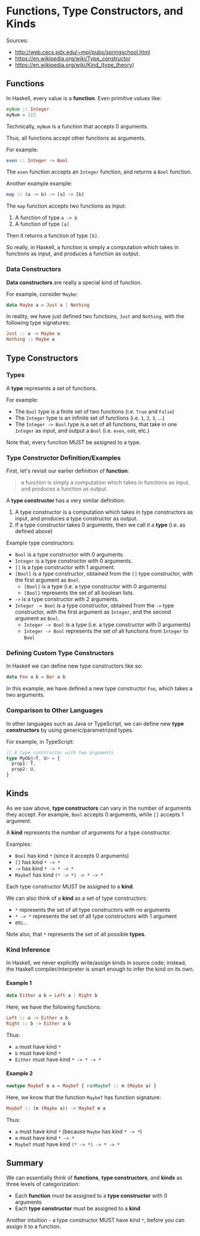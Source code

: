# Functions, Type Constructors, and Kinds

Sources:
- http://web.cecs.pdx.edu/~mpj/pubs/springschool.html
- https://en.wikipedia.org/wiki/Type_constructor
- https://en.wikipedia.org/wiki/Kind_(type_theory)

## Functions
In Haskell, every value is a **function**. Even primitive values like:
```haskell
myNum :: Integer
myNum = 122
```

Technically, `myNum` is a function that accepts 0 arguments.

Thus, all functions accept other functions as arguments.

For example:
```haskell
even :: Integer -> Bool
```
The `even` function accepts an `Integer` function, and returns a `Bool` function.

Another example example:
```haskell
map :: (a -> b) -> [a] -> [b]
```

The `map` function accepts two functions as input:
1. A function of type `a -> b`
2. A function of type `[a]`

Then it returns a function of type `[b]`.

So really, in Haskell, a function is simply a computation which takes in functions as input, and produces a function as output.

### Data Constructors
**Data constructors** are really a special kind of function.

For example, consider `Maybe`:
```haskell
data Maybe a = Just a | Nothing
```

In reality, we have just defined two functions, `Just` and `Nothing`, with the following type signatures:
```haskell
Just :: a -> Maybe a
Nothing :: Maybe a
```

## Type Constructors

### Types
A **type** represents a set of functions.

For example:
- The `Bool` type is a finite set of two functions (i.e. `True` and `False`)
- The `Integer` type is an infinite set of functions (i.e. `1`, `2`, `3`, ...)
- The `Integer -> Bool` type is a set of all functions, that take in one `Integer` as input, and output a `Bool` (i.e. `even`, `odd`, etc.)

Note that, every function MUST be assigned to a type.

### Type Constructor Definition/Examples
First, let's revisit our earlier definition of **function**:

> a function is simply a computation which takes in functions as input, and produces a function as output.

A **type constructor** has a very similar definition:
1. A type constructor is a computation which takes in type constructors as input, and produces a type constructor as output.
2. If a type constructor takes 0 arguments, then we call it a **type** (i.e. as defined above)

Example type constructors:
- `Bool` is a type constructor with 0 arguments.
- `Integer` is a type constructor with 0 arguments.
- `[]` is a type constructor with 1 argument.
- `[Bool]` is a type constructor, obtained from the `[]` type constructor, with the first argument as `Bool`.
  - `[Bool]` is a type (i.e. a type constructor with 0 arguments)
  - `[Bool]` represents the set of all boolean lists.
- `->` is a type constructor with 2 arguments.
- `Integer -> Bool` is a type constructor, obtained from the `->` type constructor, with the first argument as `Integer`, and the second argument as `Bool`.
  - `Integer -> Bool` is a type (i.e. a type constructor with 0 arguments)
  - `Integer -> Bool` represents the set of all functions from `Integer` to `Bool`

### Defining Custom Type Constructors
In Haskell we can define new type constructors like so:
```haskell
data Foo a b = Bar a b
```

In this example, we have defined a new type constructor `Foo`, which takes a two arguments.

### Comparison to Other Languages
In other languages such as Java or TypeScript, we can define new **type constructors** by using generic/parametrized types.

For example, in TypeScript:
```typescript
// A type constructor with two arguments
type MyObj<T, U> = {
  prop1: T,
  prop2: U,
}
```

## Kinds
As we saw above, **type constructors** can vary in the number of arguments they accept. For example, `Bool` accepts 0 arguments, while `[]` accepts
1 argument.

A **kind** represents the number of arguments for a type constructor.

Examples:
- `Bool` has kind `*` (since it accepts 0 arguments)
- `[]` has kind `* -> *`
- `->` has kind `* -> * -> *`
- `MaybeT` has kind `(* -> *) -> * -> *`

Each type constructor MUST be assigned to a **kind**.

We can also think of a **kind** as a set of type constructors:
- `*` represents the set of all type constructors with no arguments
- `* -> *` represents the set of all type constructors with 1 argument
- etc...

Note also, that `*` represents the set of all possible **types**.

### Kind Inference
In Haskell, we never explicitly write/assign kinds in source code; instead, the Haskell compiler/interpreter is smart enough to infer the kind on its own.

#### Example 1
```haskell
data Either a b = Left a | Right b
```

Here, we have the following functions:
```haskell
Left :: a -> Either a b
Right :: b -> Either a b
```

Thus:
- `a` must have kind `*`
- `b` must have kind `*`
- `Either` must have kind `* -> * -> *`

#### Example 2
```haskell
newtype MaybeT m a = MaybeT { runMaybeT :: m (Maybe a) }
```

Here, we know that the function `MaybeT` has function signature:
```haskell
MaybeT :: (m (Maybe a)) -> MaybeT m a
```

Thus:
- `a` must have kind `*` (because `Maybe` has kind `* -> *`)
- `m` must have kind `* -> *`
- `MaybeT` must have kind `(* -> *) -> * -> *`


## Summary
We can essentially think of **functions**, **type constructors**, and **kinds** as three levels of categorization:
- Each **function** must be assigned to a **type constructor** with 0 arguments
- Each **type constructor** must be assigned to a **kind**

Another intuition - a type constructor MUST have kind `*`, before you can assign it to a function.
